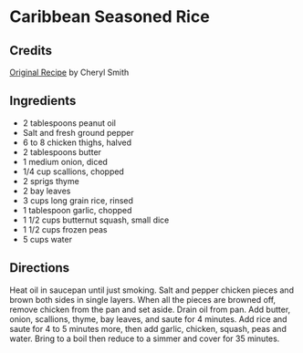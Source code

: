 # Caribbean Seasoned Rice 

<!-- BEGIN content -->

## Credits

[Original Recipe](http://www.foodtv.com/recipes/re-c1/0,1724,13826,00.html "http://www.foodtv.com/recipes/re-c1/0,1724,13826,00.html") by Cheryl Smith

## Ingredients

- 2 tablespoons peanut oil 
- Salt and fresh ground pepper 
- 6 to 8 chicken thighs, halved 
- 2 tablespoons butter 
- 1 medium onion, diced 
- 1/4 cup scallions, chopped 
- 2 sprigs thyme 
- 2 bay leaves 
- 3 cups long grain rice, rinsed 
- 1 tablespoon garlic, chopped 
- 1 1/2 cups butternut squash, small dice 
- 1 1/2 cups frozen peas 
- 5 cups water

## Directions

Heat oil in saucepan until just smoking. Salt and pepper chicken pieces and brown both sides in single layers. When all the pieces are browned off, remove chicken from the pan and set aside. Drain oil from pan. Add butter, onion, scallions, thyme, bay leaves, and saute for 4 minutes. Add rice and saute for 4 to 5 minutes more, then add garlic, chicken, squash, peas and water. Bring to a boil then reduce to a simmer and cover for 35 minutes.

<!-- END content -->


